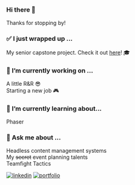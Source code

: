 ### Hi there 👋
Thanks for stopping by!
<!--
**emmariegeo/emmariegeo** is a ✨ _special_ ✨ repository because its `README.md` (this file) appears on your GitHub profile.

Here are some ideas to get you started:

- 🔭 I’m currently working on ...
- 🌱 I’m currently learning ...
- 👯 I’m looking to collaborate on ...
- 🤔 I’m looking for help with ...
- 💬 Ask me about ...
- 📫 How to reach me: ...
- 😄 Pronouns: ...
- ⚡ Fun fact: ...
-->

### :white_check_mark: I just wrapped up ... 
My senior capstone project. Check it out [here](https://github.com/emmariegeo/GameBuilderWorkshop)! :mortar_board:  

### 🔭 I’m currently working on ...
A little R&R 😎  
Starting a new job :video_game:  

### 🌱 I’m currently learning about...
Phaser

### 💬 Ask me about ...
Headless content management systems  
My ~~secret~~ event planning talents  
Teamfight Tactics

[![linkedin](https://img.shields.io/badge/My_LinkedIn-0A66C2?style=flat&logo=LinkedIn&logoColor=FFFFFF>)](https://www.linkedin.com/in/emmamgeorge/ "Visit my LinkedIn Profile")  [![portfolio](https://img.shields.io/badge/My_Portfolio-4F46E5?style=flat&logoColor=ffffff>)](https://www.emmageorge.dev/ "Check out my portfolio!")  

